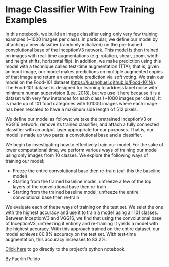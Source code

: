 # Image Classifier With Few Training Examples

In this notebook, we build an image classifier using only very few training examples (~1000 images per class). In particular, we define our model by attaching a new classifier (randomly initialized) on the pre-trained convolutional base of the InceptionV3 network. This model is then trained on images with real-time augmentations (e.g. rotation, shear, zoom, width and height shifts, horizontal flip). In addition, we make prediction using this model with a technique called test-time augmentation (TTA); that is, given an input image, our model makes predictions on multiple augmented copies of that image and return an ensemble prediction via soft voting. We train our model on the Food-101 dataset (https://kuanghuei.github.io/Food-101N/). The Food-101 dataset is designed for learning to address label noise with minimum human supervision (Lee, 2018), but we use it here because it is a dataset with very few instances for each class (~1000 images per class). It is made up of 101 food categories with 101000 images where each image has been rescaled to have a maximum side length of 512 pixels.

We define our model as follows: we take the pretrained InceptionV3 or VGG16 network, remove its trained classifier, and attach a fully connected classifier with an output layer appropriate for our purposes. That is, our model is made up two parts: a convolutional base and a classifier.

We begin by investigating how to effectively train our model. For the sake of lower computational time, we perform various ways of training our model using only images from 10 classes. We explore the following ways of training our model:

- Freeze the entire convolutional base then re-train (call this the baseline model)
- Starting from the trained baseline model, unfreeze a few of the top layers of the convolutional base then re-train
- Starting from the trained baseline model, unfreeze the entire convolutional base then re-train

We evaluate each of these ways of training on the test set. We selet the one with the highest accuracy and use it to train a model using all 101 classes. Between InceptionV3 and VGG16, we find that using the convolutional base of InceptionV3, unfreezing it entirely and re-training it yields a model with the highest accuracy. With this approach trained on the entire dataset, our model achieves 80.8% accuracy on the test set. With test-time augmentation, this accuracy increases to 83.2%.

[Click here](https://github.com/faerlinpulido/image_classifier_with_few_training_examples/blob/master/notebook.ipynb) to go directly to the project's python notebook. 

By Faerlin Pulido
